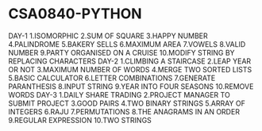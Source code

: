 # CSA0840-PYTHON
DAY-1
1.ISOMORPHIC
2.SUM OF SQUARE
3.HAPPY NUMBER
4.PALINDROME
5.BAKERY SELLS 
6.MAXIMUM AREA
7.VOWELS
8.VALID NUMBER
9.PARTY ORGANISED ON A CRUISE
10.MODIFY STRING BY REPLACING CHARACTERS
DAY-2
1.CLIMBING A STAIRCASE
2.LEAP YEAR OR NOT
3.MAXIMUM NUMBER OF WORDS
4.MERGE TWO SORTED LISTS
5.BASIC CALCULATOR 
6.LETTER COMBINATIONS
7.GENERATE PARANTHESIS
8.INPUT STRING
9.YEAR INTO FOUR SEASONS
10.REMOVE WORDS
DAY-3
1.DAILY SHARE TRADING
2.PROJECT MANAGER TO SUBMIT PROJECT
3.GOOD PAIRS
4.TWO BINARY STRINGS
5.ARRAY OF INTEGERS
6.RAJU
7.PERMUTATIONS
8.THE ANAGRAMS IN AN ORDER
9.REGULAR EXPRESSION
10.TWO STRINGS
